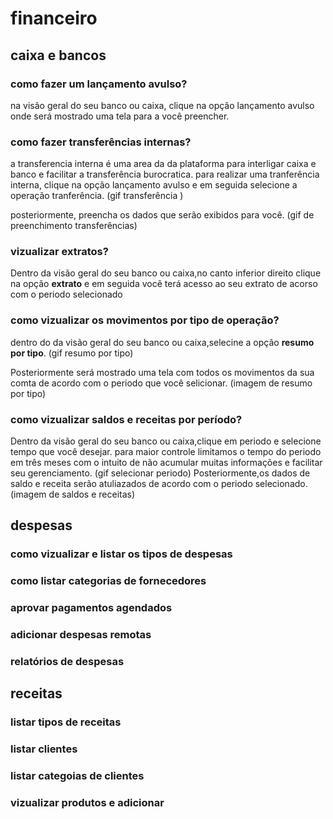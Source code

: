 # financeiro 

## caixa e bancos 

### como fazer um lançamento avulso?
na visão geral do seu banco ou caixa, clique na opção lançamento avulso onde será mostrado uma tela para a você preencher.  
### como fazer transferências internas?
a transferencia interna é uma area da da plataforma para interligar caixa e banco e facilitar a transferência burocratica. para realizar uma tranferência interna, clique na opção lançamento avulso e em seguida selecione a operação tranferência.
 (gif transferência )
 
posteriormente, preencha os dados que serão exibidos para você.
 (gif de preenchimento transferências)

### vizualizar extratos?
Dentro da visão geral do seu banco ou caixa,no canto inferior direito clique na opção **extrato** 
e em seguida você terá acesso ao seu extrato de acorso com o periodo selecionado
### como vizualizar os movimentos por tipo de operação?
dentro do da visão geral do seu banco ou caixa,selecine a opção **resumo por tipo**.
(gif resumo por tipo)

Posteriormente será mostrado uma tela com todos os movimentos da sua comta de acordo
com o periodo que você selicionar.
(imagem de resumo por tipo)

### como vizualizar saldos e receitas por período?
Dentro da visão geral do seu banco ou caixa,clique em periodo e selecione tempo que você desejar.
para maior controle limitamos o tempo do periodo em três meses com o intuito de não acumular muitas informações e facilitar seu gerenciamento.
(gif selecionar periodo)
Posteriormente,os dados de saldo e receita serão atuliazados de acordo com o periodo selecionado.
(imagem de saldos e receitas)

## despesas

### como vizualizar e listar os tipos de despesas

### como listar categorias de fornecedores

### aprovar pagamentos agendados

### adicionar despesas remotas

### relatórios de despesas

## receitas 
### listar tipos de receitas

### listar clientes

### listar categoias de clientes

### vizualizar produtos e adicionar